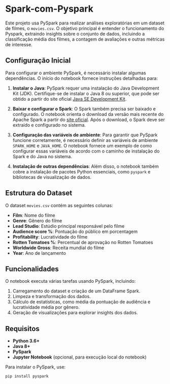 # Spark-com-Pyspark

Este projeto usa PySpark para realizar análises exploratórias em um dataset de filmes, o `movies.csv`. O objetivo principal é entender o funcionamento do Pyspark, extraindo insights sobre o conjunto de dados, incluindo a classificação média dos filmes, a contagem de avaliações e outras métricas de interesse.

## Configuração Inicial

Para configurar o ambiente PySpark, é necessário instalar algumas dependências. O início do notebook fornece instruções detalhadas para:

1. **Instalar o Java**: PySpark requer uma instalação do Java Development Kit (JDK). Certifique-se de instalar o Java 8 ou superior, que pode ser obtido a partir do site oficial [Java SE Development Kit](https://www.oracle.com/java/technologies/javase-downloads.html).
   
2. **Baixar e configurar o Spark**: O Spark também precisa ser baixado e configurado. O notebook orienta o download da versão mais recente do Apache Spark a partir do [site oficial](https://spark.apache.org/downloads.html). Após o download, o Spark deve ser extraído e configurado no sistema.

3. **Configuração das variáveis de ambiente**: Para garantir que PySpark funcione corretamente, é necessário definir as variáveis de ambiente `SPARK_HOME` e `JAVA_HOME`. O notebook fornece um exemplo de como configurar essas variáveis de acordo com o caminho de instalação do Spark e do Java no sistema.

4. **Instalação de outras dependências**: Além disso, o notebook também cobre a instalação de pacotes Python essenciais, como `pyspark` e bibliotecas de visualização de dados.

## Estrutura do Dataset

O dataset `movies.csv` contém as seguintes colunas:

- **Film**: Nome do filme
- **Genre**: Gênero do filme
- **Lead Studio**: Estúdio principal responsável pelo filme
- **Audience score %**: Pontuação do público em porcentagem
- **Profitability**: Lucratividade do filme
- **Rotten Tomatoes %**: Percentual de aprovação no Rotten Tomatoes
- **Worldwide Gross**: Receita mundial do filme
- **Year**: Ano de lançamento

## Funcionalidades

O notebook executa várias tarefas usando PySpark, incluindo:

1. Carregamento do dataset e criação de um DataFrame Spark.
2. Limpeza e transformação dos dados.
3. Cálculo de estatísticas, como média da pontuação de audiência e lucratividade média por gênero.
4. Geração de visualizações para explorar insights dos dados.

## Requisitos

- **Python 3.6+**
- **Java 8+**
- **PySpark**
- **Jupyter Notebook** (opcional, para execução local do notebook)

Para instalar o PySpark, use:

```bash
pip install pyspark
